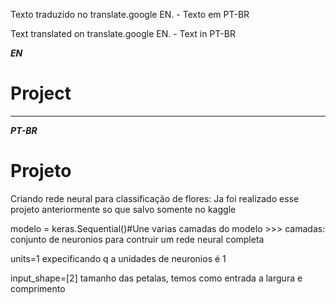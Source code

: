 Texto traduzido no translate.google EN. - Texto em PT-BR 

Text translated on translate.google EN. - Text in PT-BR 



***EN***


# Project


---
***PT-BR***

# Projeto



Criando rede neural para classificação de flores: Ja foi realizado esse projeto anteriormente so que salvo somente no kaggle

modelo = keras.Sequential()#Une varias camadas do modelo >>> camadas: conjunto de neuronios para contruir um rede neural completa

units=1 expecificando q a unidades de neuronios é 1

input_shape=[2] tamanho das petalas, temos como entrada a largura e comprimento

